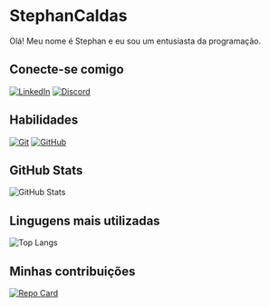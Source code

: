 # StephanCaldas
Olá! Meu nome é Stephan e eu sou um entusiasta da programação.


## Conecte-se comigo
[![LinkedIn](https://img.shields.io/badge/LinkedIn-000?style=for-the-badge&logo=linkedin&logoColor=0077B5)](https://www.linkedin.com/in/stephancaldas/)
[![Discord](https://img.shields.io/badge/Discord-000?style=for-the-badge&logo=discord)](https://discord.com/channels/stephancaldas/)

## Habilidades
[![Git](https://img.shields.io/badge/Git-000?style=for-the-badge&logo=Git)](https://git-scm.com/doc)
[![GitHub](https://img.shields.io/badge/GitHub-000?style=for-the-badge&logo=GitHub)](https://docs.github.com/)

## GitHub Stats
![GitHub Stats](https://github-readme-stats.vercel.app/api?username=StephanCaldas&theme=transparent&bg_color=000&border_color=30A3DC&show_icons=true&icon_color=30A3DC&title_color=E94D5F&text_color=FFF&hide_title=true&hide=stars)

## Lingugens mais utilizadas
![Top Langs](https://github-readme-stats-git-masterrstaa-rickstaa.vercel.app/api/top-langs/?username=StephanCaldas&bg_color=000&border_color=30A3dC&title_color=E94D5F&text_color=fff&hide_title=true)

## Minhas contribuições
[![Repo Card](https://github-readme-stats.vercel.app/api/pin/?username=StephanCaldas&repo=dio-lab-open-source&bg_color=000&border_color=30A3DC&show_icons=true&icon_color=30A3DC&title_color=E94D5F&text_color=FFF)](https://github.com/StephanCaldas/dio-lab-open-source)